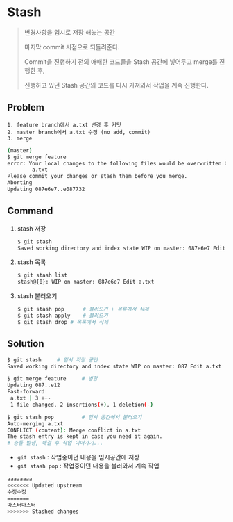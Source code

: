 # Stash

> 변경사항을 임시로 저장 해놓는 공간
>
> 마지막 commit 시점으로 되돌려준다.
>
> Commit을 진행하기 전의 애매한 코드들을 Stash 공간에 넣어두고 merge를 진행한 후,
>
> 진행하고 있던 Stash 공간의 코드를 다시 가져와서 작업을 계속 진행한다.



## Problem

```
1. feature branch에서 a.txt 변경 후 커밋
2. master branch에서 a.txt 수정 (no add, commit)
3. merge
```

```bash
(master)
$ git merge feature
error: Your local changes to the following files would be overwritten by merge:
        a.txt
Please commit your changes or stash them before you merge.
Aborting
Updating 087e6e7..e087732
```

 

## Command

1. stash 저장

   ```bash
   $ git stash
   Saved working directory and index state WIP on master: 087e6e7 Edit a.txt
   ```

2. stash 목록

   ```bash
   $ git stash list
   stash@{0}: WIP on master: 087e6e7 Edit a.txt
   ```

3. stash 불러오기

   ```bash
   $ git stash pop		# 불러오기 + 목록에서 삭제
   $ git stash apply	# 불러오기
   $ git stash drop	# 목록에서 삭제
   ```

    

## Solution

```bash
$ git stash		# 임시 저장 공간
Saved working directory and index state WIP on master: 087 Edit a.txt

$ git merge feature		# 병합
Updating 087..e12
Fast-forward
 a.txt | 3 ++-
 1 file changed, 2 insertions(+), 1 deletion(-)

$ git stash pop			# 임시 공간에서 불러오기
Auto-merging a.txt
CONFLICT (content): Merge conflict in a.txt
The stash entry is kept in case you need it again.
# 충돌 발생, 해결 후 작업 이어가기...
```

- `git stash` : 작업중이던 내용을 임시공간에 저장
- `git stash pop` : 작업중이던 내용을 불러와서 계속 작업

```bash
aaaaaaaa
<<<<<<< Updated upstream
수정수정
=======
마스터마스터
>>>>>>> Stashed changes
```

